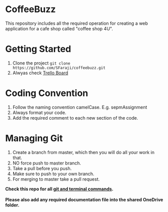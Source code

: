 # CoffeeBuzz
This repository includes all the required operation for creating a web application for a cafe shop called "coffee shop 4U".

# Getting Started
1. Clone the project ```git clone https://github.com/SFaraji/coffeebuzz.git```
2. Alwyas check [Trello Board](https://trello.com/b/M33NhgOz/coffeebuzz-project)

# Coding Convention
1. Follow the naming convention camelCase. E.g. sepmAssignment
2. Always format your code.
3. Add the required comment to each new section of the code.

# Managing Git
1. Create a branch from master, which then you will do all your work in that. 
2. NO force push to master branch.
2. Take a pull before you push.
3. Make sure to push to your own branch.
4. For merging to master take a pull request.

**Check this repo for all [git and terminal commands](https://github.com/SFaraji/Cheat-Sheet).**
<br><br>**Please also add any required documentation file into the shared OneDrive folder.**
